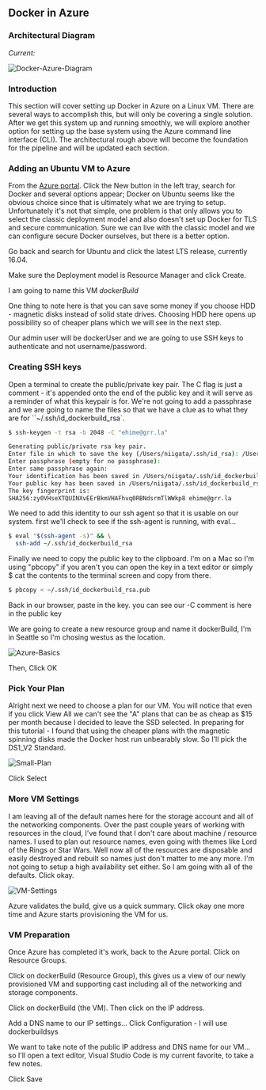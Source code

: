 ## Docker in Azure

### Architectural Diagram

_Current:_

![Docker-Azure-Diagram](https://github.com/ehime/azure-containerpipeline/blob/master/assets/02-docker-azure.png?raw=true "Docker in Azure Diagram")


### Introduction

This section will cover setting up Docker in Azure on a Linux VM. There are several ways to accomplish this, but will only be covering a single solution. After we get this system up and running smoothly, we will explore another option for setting up the base system using the Azure command line interface (CLI). The architectural rough above will become the foundation for the pipeline and will be updated each section.


### Adding an Ubuntu VM to Azure

From the [Azure portal](http://portal.azure.com/). Click the New button in the left tray, search for Docker and several options appear; Docker on Ubuntu seems like the obvious choice since that is ultimately what we are trying to setup. Unfortunately it's not that simple, one problem is that only allows you to select the classic deployment model and also doesn't set up Docker for TLS and secure communication. Sure we can live with the classic model and we can configure secure Docker ourselves, but there is a better option.

Go back and search for Ubuntu and click the latest LTS release, currently 16.04.

Make sure the Deployment model is Resource Manager and click Create.

I am going to name this VM _dockerBuild_

One thing to note here is that you can save some money if you choose HDD - magnetic disks instead of solid state drives. Choosing HDD here opens up possibility so of cheaper plans which we will see in the next step.

Our admin user will be dockerUser and we are going to use SSH keys to authenticate and not username/password.


### Creating SSH keys

Open a terminal to create the public/private key pair. The C flag is just a comment - it's appended onto the end of the public key and it will serve as a reminder of what this keypair is for. We're not going to add a passphrase and we are going to name the files so that we have a clue as to what they are for ``~/.ssh/id_dockerbuild_rsa`.

```bash
$ ssh-keygen -t rsa -b 2048 -C "ehime@grr.la"

Generating public/private rsa key pair.
Enter file in which to save the key (/Users/niigata/.ssh/id_rsa): /Users/niigata/.ssh/id_dockerbuild_rsa
Enter passphrase (empty for no passphrase):
Enter same passphrase again:
Your identification has been saved in /Users/niigata/.ssh/id_dockerbuild_rsa.
Your public key has been saved in /Users/niigata/.ssh/id_dockerbuild_rsa.pub.
The key fingerprint is:
SHA256:zy0VHseXTQUINXvEErBkmVHAFhvq0RBNdsrmTlWWkp8 ehime@grr.la
```

We need to add this identity to our ssh agent so that it is usable on our system. first we'll check to see if the ssh-agent is running, with eval...

```bash
$ eval "$(ssh-agent -s)" && \
  ssh-add ~/.ssh/id_dockerbuild_rsa
```

Finally we need to copy the public key to the clipboard. I'm on a Mac so I'm using "pbcopy" if you aren't you can open the key in a text editor or simply $ cat the contents to the terminal screen and copy from there.

```bash
$ pbcopy < ~/.ssh/id_dockerbuild_rsa.pub
```

Back in our browser, paste in the key. you can see our -C comment is here in the public key

We are going to create a new resource group and name it dockerBuild, I'm in Seattle so I'm chosing westus as the location.

![Azure-Basics](https://github.com/ehime/azure-containerpipeline/blob/master/assets/02-azure-basics.png?raw=true "Azure Basics Menu")

Then, Click OK

### Pick Your Plan

Alright next we need to choose a plan for our VM. You will notice that even if you click View All we can't see the "A" plans that can be as cheap as $15 per month because I decided to leave the SSD selected. In preparing for this tutorial - I found that using the cheaper plans with the magnetic spinning disks made the Docker host run unbearably slow. So I'll pick the DS1_V2 Standard.

![Small-Plan](https://github.com/ehime/azure-containerpipeline/blob/master/assets/02-plan-small.png?raw=true "Azure Pick Small Plan")

Click Select

### More VM Settings

I am leaving all of the default names here for the storage account and all of the networking components. Over the past couple years of working with resources in the cloud, I've found that I don't care about machine / resource names. I used to plan out resource names, even going with themes like Lord of the Rings or Star Wars. Well now all of the resources are disposable and easily destroyed and rebuilt so names just don't matter to me any more. I'm not going to setup a high availability set either. So I am going with all of the defaults. Click okay.

![VM-Settings](https://github.com/ehime/azure-containerpipeline/blob/master/assets/02-vm-settings.png?raw=true "Azure VM Settings")

Azure validates the build, give us a quick summary. Click okay one more time and Azure starts provisioning the VM for us.

### VM Preparation

Once Azure has completed it's work, back to the Azure portal. Click on Resource Groups.

Click on dockerBuild (Resource Group), this gives us a view of our newly provisioned VM and supporting cast including all of the networking and storage components.

Click on dockerBuild (the VM). Then click on the IP address.

Add a DNS name to our IP settings… Click Configuration - I will use dockerbuildsys

We want to take note of the public IP address and DNS name for our VM... so I'll open a text editor, Visual Studio Code is my current favorite, to take a few notes.

Click Save
